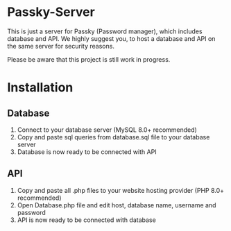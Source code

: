 # Passky-Server
This is just a server for Passky (Password manager), which includes database and API. We highly suggest you, to host a database and API on the same server for security reasons.

Please be aware that this project is still work in progress.

# Installation
## Database
1. Connect to your database server (MySQL 8.0+ recommended)
2. Copy and paste sql queries from database.sql file to your database server
3. Database is now ready to be connected with API

## API
1. Copy and paste all .php files to your website hosting provider (PHP 8.0+ recommended)
2. Open Database.php file and edit host, database name, username and password
3. API is now ready to be connected with database
